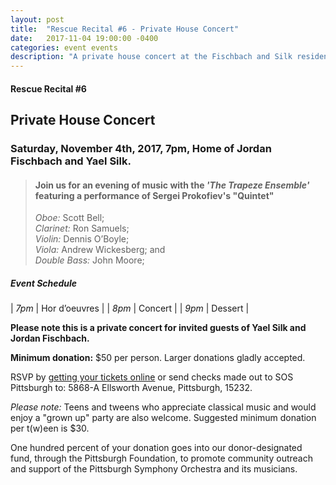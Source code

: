```yaml
---
layout: post
title:  "Rescue Recital #6 - Private House Concert"
date:   2017-11-04 19:00:00 -0400
categories: event events
description: "A private house concert at the Fischbach and Silk residence featuring PSO Musicians - The Trapeze Ensemble"
---
```


#### Rescue Recital  #6
## Private House Concert
### Saturday, November 4th, 2017, 7pm, Home of Jordan Fischbach and Yael Silk.

> #### Join us for an evening of music with the _'The Trapeze Ensemble'_ featuring a performance of Sergei Prokofiev's "Quintet" <br/>
> _Oboe:_ Scott Bell; <br/>
> _Clarinet:_ Ron Samuels; <br/>
> _Violin:_ Dennis O’Boyle; <br/>
> _Viola:_ Andrew Wickesberg; and <br/>
> _Double Bass:_ John Moore; 

##### __Event Schedule__

| _7pm_  | Hor d’oeuvres  |
| _8pm_  | Concert  |
| _9pm_  | Dessert  |


__Please note this is a private concert for invited guests of Yael Silk and Jordan Fischbach.__

__Minimum donation:__ $50 per person. Larger donations gladly accepted.

RSVP by [getting your tickets online](https://squareup.com/store/save-our-symphony-pittsburgh) or send checks made out to SOS Pittsburgh to: 5868-A Ellsworth Avenue, Pittsburgh, 15232.

_Please note:_ Teens and tweens who appreciate classical music and would enjoy a "grown up" party are also welcome. Suggested minimum donation per t(w)een is $30.

One hundred percent of your donation goes into our donor-designated fund, through the Pittsburgh Foundation, to promote community outreach and support of the Pittsburgh Symphony Orchestra and its musicians.


